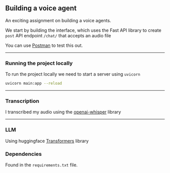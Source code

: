 ## Building a voice agent

An exciting assignment on building a voice agents.

We start by building the interface, which uses the Fast API library to create `post` API endpoint `/chat/` that accepts an audio file

You can use [Postman](https://www.postman.com/downloads/) to test this out.

---

### Running the project locally

To run the project locally we need to start a server using `uvicorn`

``` bash
uvicorn main:app --reload
```

---

### Transcription

I transcribed my audio using the [openai-whisper](https://github.com/openai/whisper?tab=readme-ov-file) library

---

### LLM

Using huggingface [Transformers](https://huggingface.co/docs/transformers/en/installation) library


### Dependencies

Found in the `requirements.txt` file.